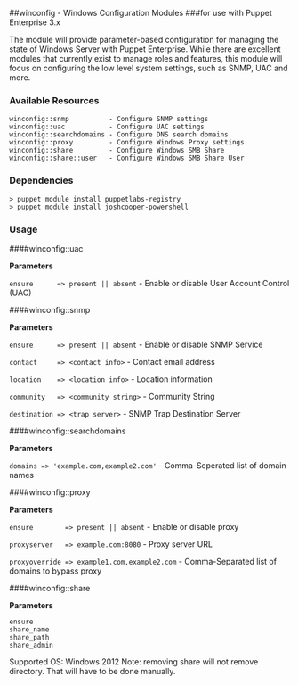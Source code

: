 ##winconfig - Windows Configuration Modules
###for use with Puppet Enterprise 3.x

The module will provide parameter-based configuration for managing the state of Windows Server with Puppet Enterprise.  While there are excellent modules that currently exist to manage roles and features, this module will focus on configuring the low level system settings, such as SNMP, UAC and more.

### Available Resources

    winconfig::snmp          - Configure SNMP settings
    winconfig::uac           - Configure UAC settings
    winconfig::searchdomains - Configure DNS search domains
    winconfig::proxy         - Configure Windows Proxy settings
    winconfig::share         - Configure Windows SMB Share
    winconfig::share::user   - Configure Windows SMB Share User

### Dependencies

    > puppet module install puppetlabs-registry
    > puppet module install joshcooper-powershell

### Usage

####winconfig::uac

  **Parameters**
  
  `ensure      => present || absent` - Enable or disable User Account Control (UAC)

####winconfig::snmp

  **Parameters**

  `ensure      => present || absent`   - Enable or disable SNMP Service

  `contact     => <contact info>`      - Contact email address

  `location    => <location info>`     - Location information

  `community   => <community string>`  - Community String

  `destination => <trap server>`       - SNMP Trap Destination Server

####winconfig::searchdomains

  **Parameters**

  `domains => 'example.com,example2.com'` - Comma-Seperated list of domain names

####winconfig::proxy

  **Parameters**

  `ensure        => present || absent`          - Enable or disable proxy

  `proxyserver   => example.com:8080`           - Proxy server URL

  `proxyoverride => example1.com,example2.com`  - Comma-Separated list of domains to bypass proxy

####winconfig::share

  **Parameters**

    ensure
    share_name
    share_path
    share_admin

  Supported OS: Windows 2012
  Note: removing share will not remove directory.  That will have to be done manually.
